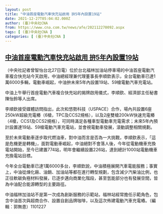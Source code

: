 ```yaml
---
layout: post
title: "中油首座電動汽車快充站啟用 拚5年內設置19站"
date: 2021-12-27T05:04:02.000Z
author: (臺)中央社CNA
from: https://www.cna.com.tw/news/afe/202112270092.aspx
tags: [ (臺)中央社CNA ]
categories: [ (臺)中央社CNA ]
---
```

<!--1640581442000-->
[中油首座電動汽車快充站啟用 拚5年內設置19站](https://www.cna.com.tw/news/afe/202112270092.aspx)
------

<div>
<div></div><div><p>（中央社記者曾智怡台北27日電）位於台北福林加油站停車場的中油首座電動汽車複合快充站今天啟用，中油總經理兼代理董事長李順欽表示，全台電動車已達1萬6000多輛，電動車崛起，中油拚未來5年內設置19站、59槍電動汽車充電站。</p><p>中油上午舉行首座電動汽車複合快充站的揭牌啟用儀式，李順欽、經濟部主任秘書陳怡鈴等人出席。</p><p>李順欽接受媒體訪問指出，此次和悠勢科技（USPACE）合作，場內共設置6座250kW超級充電樁（6槍，TPC及CCS2規格），以及2座雙槍200kW快速充電樁（4槍，CCS1及CCS2規格），可同時滿足各種車型電動車充電需求；未來5年內預計設置達19站、59槍電動汽車充電站，並會視電動車發展，滾動調整相關規劃。</p><p>至於未來電動車逐步取代燃油車，對中油而言是否為一大挑戰，李順欽表示，「這是危機更是轉機」，面對電動車崛起，中油絕對不會落人後，今年從電動機車充換電站開始，至今已建置774站，明年會繼續設置226站，達到總計1000站電動機車充換電站目標。</p><p>今年全台電動車已達1萬6000多台，李順欽說，中油積極展開汽車電能服務；事實上，中油從煉化廠、油銷、加油站等都在進行轉型規劃，包含減少汽柴油比例，也正往軟碳負極材料發展，已逐步邁向商業化階段，甚至氫能部分也有發展空間，皆為中油配合能源轉型的主要路徑。</p><p>中油福林加油站不是第一次成為創新服務的示範站，福林站經常擔任示範角色，包含中油首次與超商合作、設置自創品牌咖啡，以及這次佈建電動汽車充電樁。（編輯：郭無患）1101227</p></div>
</div>
